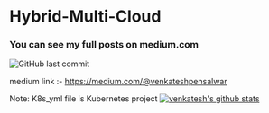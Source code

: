 # Hybrid-Multi-Cloud

### You can see my full posts on medium.com

![GitHub last commit](https://img.shields.io/github/last-commit/venkateshpensalwar/Hybrid-Multi-Cloud)

medium link :-  https://medium.com/@venkateshpensalwar


Note: K8s_yml file is Kubernetes project
[![venkatesh's github stats](https://github-readme-stats.vercel.app/api?username=venkateshpensalwar)](https://github.com/anuraghazra/github-readme-stats)
